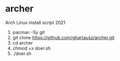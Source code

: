 # archer
Arch Linux install script 2021

1.  pacman -Sy git
2.  git clone https://github.com/ghartausz/archer.git
3.  cd archer
4.  chmod +x doer.sh
5.  ./doer.sh
